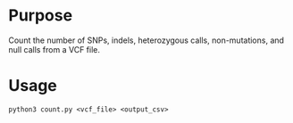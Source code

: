 # Purpose

Count the number of SNPs, indels, heterozygous calls, non-mutations, and null calls from a VCF file.

# Usage

```shell script
python3 count.py <vcf_file> <output_csv>
```
